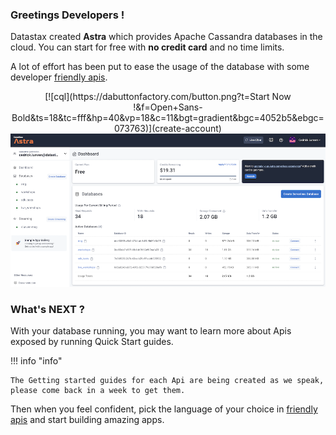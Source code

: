 ### Greetings Developers !

Datastax created **Astra** which provides Apache Cassandra databases in the cloud. You can start for free with <b>no credit card</b> and no time limits.

A lot of effort has been put to ease the usage of the database with some developer [friendly apis](../develop).

<center>
[![cql](https://dabuttonfactory.com/button.png?t=Start Now !&f=Open+Sans-Bold&ts=18&tc=fff&hp=40&vp=18&c=11&bgt=gradient&bgc=4052b5&ebgc=073763)](create-account)

<img src="../../img/astra/dashboard.png"/>

</center>

### What's NEXT ?

With your database running, you may want to learn more about Apis exposed by running Quick Start guides.

!!! info "info"

    The Getting started guides for each Api are being created as we speak, please come back in a week to get them.

Then when you feel confident, pick the language of your choice in [friendly apis](../develop) and start building amazing apps.
